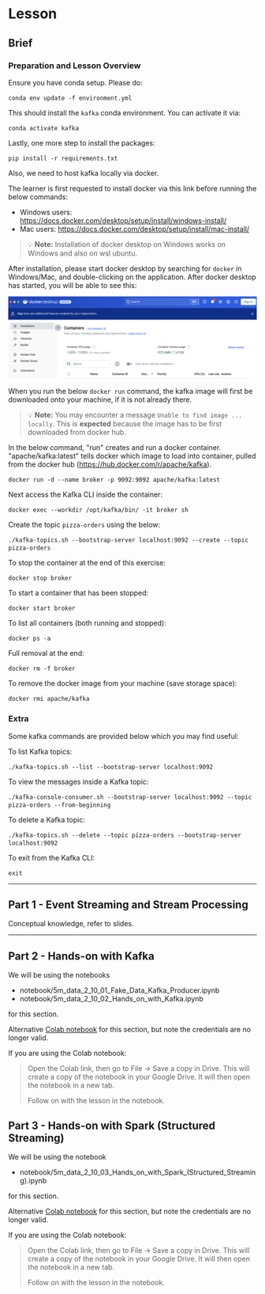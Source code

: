 # Lesson

## Brief

### Preparation and Lesson Overview

Ensure you have conda setup. Please do:

```
conda env update -f environment.yml
```

This should install the `kafka` conda environment. You can activate it via:

```
conda activate kafka
```

Lastly, one more step to install the packages:

```
pip install -r requirements.txt
```

Also, we need to host kafka locally via docker.

The learner is first requested to install docker via this link before running the below commands: 
- Windows users: https://docs.docker.com/desktop/setup/install/windows-install/
- Mac users: https://docs.docker.com/desktop/setup/install/mac-install/

> 💡 **Note:**  Installation of docker desktop on Windows works on Windows and also on wsl ubuntu.

After installation, please start docker desktop by searching for `docker` in Windows/Mac, and double-clicking on the application. After docker desktop has started, you will be able to see this:

![Docker Desktop](./assets/docker_desktop.png)

When you run the below `docker run` command, the kafka image will first be downloaded onto your machine, if it is not already there. 

> 💡 **Note:** You may encounter a message `Unable to find image ... locally`. This is **expected** because the image has to be first downloaded from docker hub.

In the below command, "run" creates and run a docker container. "apache/kafka:latest" tells docker which image to load into container, pulled from the docker hub (https://hub.docker.com/r/apache/kafka).

```
docker run -d --name broker -p 9092:9092 apache/kafka:latest 
```

Next access the Kafka CLI inside the container:

```
docker exec --workdir /opt/kafka/bin/ -it broker sh
```

Create the topic `pizza-orders` using the below:

```
./kafka-topics.sh --bootstrap-server localhost:9092 --create --topic pizza-orders
```

To stop the container at the end of this exercise:

```
docker stop broker
```

To start a container that has been stopped:

```
docker start broker
```

To list all containers (both running and stopped):

```
docker ps -a
```

Full removal at the end: 

```
docker rm -f broker
```

To remove the docker image from your machine (save storage space):

```
docker rmi apache/kafka
```

### Extra

Some kafka commands are provided below which you may find useful:

To list Kafka topics:

```
./kafka-topics.sh --list --bootstrap-server localhost:9092
```

To view the messages inside a Kafka topic:

```
./kafka-console-consumer.sh --bootstrap-server localhost:9092 --topic pizza-orders --from-beginning
```

To delete a Kafka topic:

```
./kafka-topics.sh --delete --topic pizza-orders --bootstrap-server localhost:9092
```

To exit from the Kafka CLI:
```
exit
```

---

## Part 1 - Event Streaming and Stream Processing

Conceptual knowledge, refer to slides.

---

## Part 2 - Hands-on with Kafka

We will be using the notebooks
* notebook/5m_data_2_10_01_Fake_Data_Kafka_Producer.ipynb
* notebook/5m_data_2_10_02_Hands_on_with_Kafka.ipynb

for this section.

Alternative [Colab notebook](https://colab.research.google.com/drive/1WwwGa-tVIqr2aNLPrxqFqFyQAwrxU1JD?usp=sharing) for this section, but note the credentials are no longer valid.

If you are using the Colab notebook:
> Open the Colab link, then go to File -> Save a copy in Drive. This will create a copy of the notebook in your Google Drive. It will then open the notebook in a new tab.
>
> Follow on with the lesson in the notebook.

## Part 3 - Hands-on with Spark (Structured Streaming)

We will be using the notebook
* notebook/5m_data_2_10_03_Hands_on_with_Spark_(Structured_Streaming).ipynb

for this section.

Alternative [Colab notebook](https://colab.research.google.com/drive/1xSEbQmCNqW0HdyD8Z4jwKqCffTb28W7q?usp=sharing) for this section, but note the credentials are no longer valid.

If you are using the Colab notebook:
> Open the Colab link, then go to File -> Save a copy in Drive. This will create a copy of the notebook in your Google Drive. It will then open the notebook in a new tab.
>
> Follow on with the lesson in the notebook.
